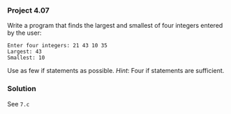 ### Project 4.07
Write a program that finds the largest and smallest of four integers entered by
the user:
```
Enter four integers: 21 43 10 35
Largest: 43
Smallest: 10
```

Use as few if statements as possible. _Hint_: Four if statements are sufficient.

### Solution
See `7.c`
